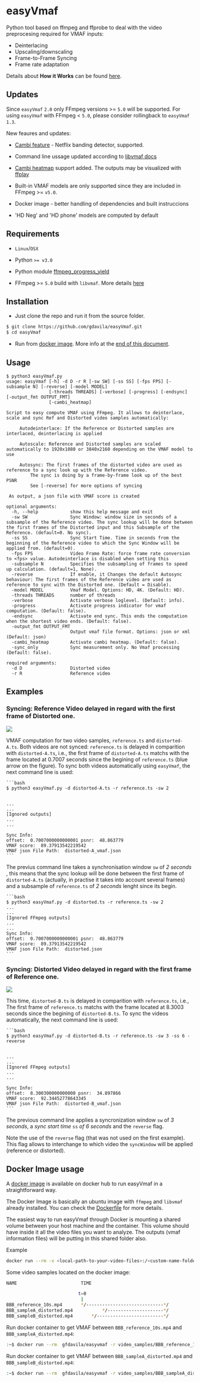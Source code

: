 # easyVmaf

Python tool based on ffmpeg and ffprobe to deal with the video preprocesing required for VMAF inputs:
* Deinterlacing
* Upscaling/downscaling
* Frame-to-Frame Syncing
* Frame rate adaptation

Details about **How it Works** can be found [here](https://ottverse.com/vmaf-easyvmaf/).

## Updates

Since `easyVmaf` `2.0` only FFmpeg versions >= `5.0` will be supported. For using `easyVmaf` with FFmpeg < `5.0`, please consider rollingback to `easyVmaf` `1.3`.

New feaures and updates:

* [Cambi feature](https://github.com/Netflix/vmaf/blob/master/resource/doc/cambi.md#options) - Netflix banding detector, supported. 

* Command line ussage updated according to [libvmaf docs](https://ffmpeg.org/ffmpeg-filters.html#libvmaf)

* [Cambi heatmap](https://github.com/Netflix/vmaf/issues/936) support added.  The outputs may be visualized with [ffplay](https://github.com/Netflix/vmaf/issues/1016#issuecomment-1099591977)

* Built-in VMAF models are only supported since they are included in FFmpeg  >= `v5.0`. 

* Docker image - better handling of dependencies and built instruccions

* 'HD Neg' and 'HD phone' models are computed by default 

## Requirements

* `Linux`/`OSX`

* Python `>= v3.0`

* Python module [ffmpeg_progress_yield](https://github.com/slhck/ffmpeg-progress-yield)

* FFmpeg >= `5.0` build with `libvmaf`. More details [here](http://underpop.online.fr/f/ffmpeg/help/libvmaf.htm.gz)

## Installation

* Just clone the repo and run it from the source folder.

```bash
$ git clone https://github.com/gdavila/easyVmaf.git
$ cd easyVmaf
```

* Run from [docker image](https://hub.docker.com/repository/docker/gfdavila/easyvmaf). More info at the [end of this document](#Docker-Image-usage).

## Usage

```console
$ python3 easyVmaf.py
usage: easyVmaf [-h] -d D -r R [-sw SW] [-ss SS] [-fps FPS] [-subsample N] [-reverse] [-model MODEL]
                [-threads THREADS] [-verbose] [-progress] [-endsync] [-output_fmt OUTPUT_FMT]
                [-cambi_heatmap]

Script to easy compute VMAF using FFmpeg. It allows to deinterlace, scale and sync Ref and Distorted video samples automatically:                         

 	 Autodeinterlace: If the Reference or Distorted samples are interlaced, deinterlacing is applied                        

 	 Autoscale: Reference and Distorted samples are scaled automatically to 1920x1080 or 3840x2160 depending on the VMAF model to use                        

 	 Autosync: The first frames of the distorted video are used as reference to a sync look up with the Reference video.                         
 	 	 The sync is doing by a frame-by-frame look up of the best PSNR                        
 	 	 See [-reverse] for more options of syncing                        

 As output, a json file with VMAF score is created

optional arguments:
  -h, --help            show this help message and exit
  -sw SW                Sync Window: window size in seconds of a subsample of the Reference video. The sync lookup will be done between the first frames of the Distorted input and this Subsample of the Reference. (default=0. No sync).
  -ss SS                Sync Start Time. Time in seconds from the beginning of the Reference video to which the Sync Window will be applied from. (default=0).
  -fps FPS              Video Frame Rate: force frame rate conversion to <fps> value. Autodeinterlace is disabled when setting this
  -subsample N          Specifies the subsampling of frames to speed up calculation. (default=1, None).
  -reverse              If enable, it Changes the default Autosync behaviour: The first frames of the Reference video are used as reference to sync with the Distorted one. (Default = Disable).
  -model MODEL          Vmaf Model. Options: HD, 4K. (Default: HD).
  -threads THREADS      number of threads
  -verbose              Activate verbose loglevel. (Default: info).
  -progress             Activate progress indicator for vmaf computation. (Default: false).
  -endsync              Activate end sync. This ends the computation when the shortest video ends. (Default: false).
  -output_fmt OUTPUT_FMT
                        Output vmaf file format. Options: json or xml (Default: json)
  -cambi_heatmap        Activate cambi heatmap. (Default: false).
  -sync_only            Sync measurement only. No Vmaf processing (Default: false).

required arguments:
  -d D                  Distorted video
  -r R                  Reference video 
```

## Examples

### Syncing: Reference Video delayed in regard with the first frame of Distorted one.

![](readme/easyVmaf1.svg)

VMAF computation for two video samples, `reference.ts` and `distorted-A.ts`. Both videos are not synced: `reference.ts` is delayed in comparition with `distorted-A.ts`, i.e.,  the first frame of `distorted-A.ts` matchs with the frame located at 0.7007 seconds since the begining of `reference.ts` (blue arrow on the figure). To sync both videos automatically using `easyVmaf`, the next command line is used:

    ```bash
    $ python3 easyVmaf.py -d distorted-A.ts -r reference.ts -sw 2


    ...
    ...
    [Ignored outputs]
    ...
    ...

    Sync Info:
    offset:  0.7007000000000001 psnr:  48.863779
    VMAF score:  89.37913542219542
    VMAF json File Path:  distorted-A_vmaf.json
    ```

The previus command line takes a synchronisation window `sw` of *2 seconds* , this means that the sync lookup will be done between the first frame of `distorted-A.ts` (actually, in practise it takes into account several frames) and a subsample of `reference.ts` of *2 seconds* lenght since its begin.

    ```bash
    $ python3 easyVmaf.py -d distorted.ts -r reference.ts -sw 2
    ...
    ...
    [Ignored FFmpeg outputs]
    ...
    ...
    Sync Info:
    offset:  0.7007000000000001 psnr:  48.863779
    VMAF score:  89.37913542219542
    VMAF json File Path:  distorted.json
    ```

### Syncing: Distorted Video delayed in regard with the first frame of Reference one.
![](readme/easyVmaf2.svg)

This time,  `distorted-B.ts` is delayed in comparition with `reference.ts`, i.e.,  The first frame of `reference.ts` matchs with the frame located at 8.3003 seconds since the begining of `distorted-B.ts`. To sync the videos automatically, the next command line is used:

    ```bash
    $ python3 easyVmaf.py -d distorted-B.ts -r reference.ts -sw 3 -ss 6 -reverse


    ...
    ...
    [Ignored FFmpeg outputs]
    ...
    ...

    Sync Info:
    offset:  8.300300000000000 psnr:  34.897866
    VMAF score:  92.34452778643345
    VMAF json File Path:  distorted-B_vmaf.json
    ```

 The previous command line applies a syncronization window `sw` of *3 seconds*,  a *sync start time* `ss` *of 6 seconds* and the `reverse` flag.  
 
Note the use of the  `reverse`  flag (that was not used on the first example). This flag allows to interchange to which video the `syncWindow` will be applied (reference or distorted).



## Docker Image usage

A [docker image](https://hub.docker.com/repository/docker/gfdavila/easyvmaf) is available on docker hub to run easyVmaf in a straightforward way.

The Docker Image is basically an ubuntu image with `ffmpeg` and `libvmaf` already installed. You can check the [Dockerfile](https://hub.docker.com/r/gfdavila/easyvmaf/dockerfile) for more details.

The easiest way to run easyVmaf through Docker is mounting a shared volume between your host machine and the container. This volume should have inside it all the video files you want to analyze. The outputs (vmaf information files) will be putting in this shared folder also.

Example

```bash
docker run --rm -v <local-path-to-your-video-files>:/<custom-name-folder> gfdavila/easyvmaf -r /<custom-name-folder>/video-1.mp4 -d /<custom-name-folder>/video-2.mp4
```

Some video samples located on the docker image:

```bash
NAME                        TIME

                           t=0
                            |
BBB_reference_10s.mp4       */-----------------------------*/
BBB_sampleA_distorted.mp4           */---------------------*/
BBB_sampleB_distorted.mp4       */-------------------------*/

```

Run docker container to get VMAF between `BBB_reference_10s.mp4` and `BBB_sampleA_distorted.mp4`:

```bash
:~$ docker run --rm  gfdavila/easyvmaf -r video_samples/BBB_reference_10s.mp4 -d video_samples/BBB_sampleA_distorted.mp4 -sw 1 -ss 1
```

Run docker container to get VMAF between `BBB_sampleA_distorted.mp4` and `BBB_sampleB_distorted.mp4`:

```bash
:~$ docker run --rm  gfdavila/easyvmaf -r video_samples/BBB_sampleA_distorted.mp4 -d video_samples/BBB_sampleB_distorted.mp4 -sw 2 -ss 0 -reverse
```
